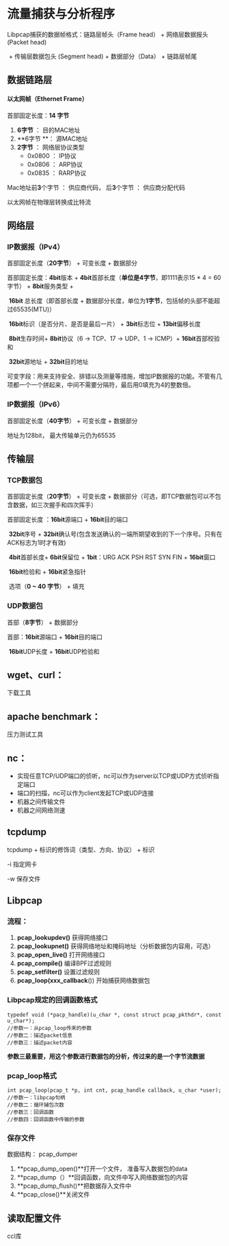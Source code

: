 # 流量捕获与分析程序

Libpcap捕获的数据帧格式：链路层帧头（Frame head） + 网络层数据报头(Packet head)

​										 + 传输层数据包头 (Segment head)	+ 数据部分（Data） + 链路层帧尾

## 数据链路层

#### 以太网帧（Ethernet Frame）

首部固定长度：**14 字节**

1. **6字节** ： 目的MAC地址
2. **6字节 **： 源MAC地址
3. **2字节** ： 网络层协议类型
   - 0x0800 ： IP协议
   - 0x0806 ： ARP协议
   - 0x0835 ： RARP协议

Mac地址前**3**个字节 ： 供应商代码， 后**3**个字节 ： 供应商分配代码

以太网帧在物理层转换成比特流

## 网络层

### IP数据报（IPv4）

首部固定长度（**20字节**） + 可变长度 + 数据部分

首部固定长度：**4bit**版本 + **4bit**首部长度（**单位是4字节**，即1111表示15 * 4 = 60字节） + **8bit**服务类型 +

​						**16bit** 总长度（即首部长度 + 数据部分长度，单位为**1字节**，包括帧的头部不能超过65535(MTU)）

​						**16bit**标识（是否分片、是否是最后一片） + **3bit**标志位 + **13bit**偏移长度

​						**8bit**生存时间+ **8bit**协议（6 -> TCP、17 -> UDP、1 -> ICMP）+ **16bit**首部校验和

​						**32bit**源地址 + **32bit**目的地址

可变字段：用来支持安全、排错以及测量等措施，增加IP数据报的功能。不管有几项都一个一个拼起来，中间不需要分隔符，最后用0填充为4的整数倍。		

### IP数据报（IPv6）

首部固定长度（**40字节**） + 可变长度 + 数据部分

地址为128bit， 最大传输单元仍为65535

## 传输层

### TCP数据包

首部固定长度（**20字节**） + 可变长度 + 数据部分（可选，即TCP数据包可以不包含数据，如三次握手和四次挥手）

首部固定长度 ：**16bit**源端口 + **16bit**目的端口

​						**32bit**序号 + **32bit**确认号(包含发送确认的一端所期望收到的下一个序号。只有在ACK标志为1时才有效)

​						**4bit**首部长度+ **6bit**保留位 + **1bit**：URG ACK PSH RST SYN FIN + **16bit**窗口

​						**16bit**检验和 + **16bit**紧急指针

​						选项（**0 ~ 40 字节**） + 填充

### UDP数据包

首部（**8字节**） + 数据部分

首部：**16bit**源端口 + **16bit**目的端口

​		**16bit**UDP长度 + **16bit**UDP检验和



## wget、curl：

下载工具

## apache benchmark：

压力测试工具

## nc：

- 实现任意TCP/UDP端口的侦听，nc可以作为server以TCP或UDP方式侦听指定端口
- 端口的扫描，nc可以作为client发起TCP或UDP连接
- 机器之间传输文件
- 机器之间网络测速

## tcpdump

tcpdump  + 标识的修饰词（类型、方向、协议） + 标识

-i 指定网卡

-w 保存文件

## Libpcap

### 流程：

1. **pcap_lookupdev()** 获得网络接口
2. **pcap_lookupnet()** 获得网络地址和掩码地址（分析数据包内容用，可选）
3. **pcap_open_live()** 打开网络接口
4. **pcap_compile()** 编译BPF过滤规则
5. **pcap_setfilter()** 设置过滤规则
6. **pcap_loop(xxx_callback**()) 开始捕获网络数据包

### Libpcap规定的回调函数格式

```
typedef void (*pacp_handle)(u_char *, const struct pcap_pkthdr*, const u_char*);
//参数一：从pcap_loop传来的参数
//参数二：描述packet信息
//参数三：描述packet内容
```

**参数三最重要，用这个参数进行数据包的分析，传过来的是一个字节流数据**

### pcap_loop格式

```
int pcap_loop(pcap_t *p, int cnt, pcap_handle callback, u_char *user);
//参数一：libpcap句柄
//参数二：循环捕包次数
//参数三：回调函数
//参数四：回调函数中传输的参数
```

### 保存文件

数据结构： pcap_dumper

1. **pcap_dump_open()**打开一个文件， 准备写入数据包的data
2. **pcap_dump（）**回调函数，向文件中写入网络数据包的内容
3. **pcap_dump_flush()**把数据存入文件中
4. **pcap_close()**关闭文件

## 读取配置文件

ccl库